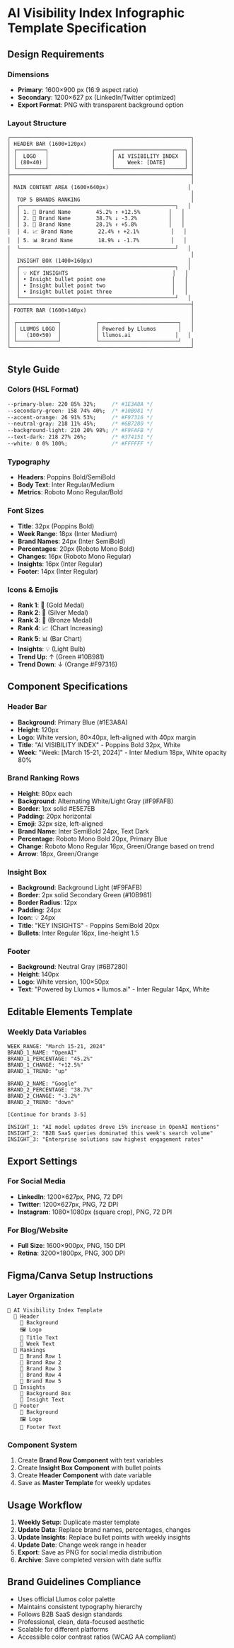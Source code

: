 # AI Visibility Index Infographic Template Specification

## Design Requirements

### Dimensions
- **Primary**: 1600×900 px (16:9 aspect ratio)
- **Secondary**: 1200×627 px (LinkedIn/Twitter optimized)
- **Export Format**: PNG with transparent background option

### Layout Structure

```
┌─────────────────────────────────────────────────────────┐
│ HEADER BAR (1600×120px)                                 │
│ ┌─────────┐                    ┌──────────────────────┐ │
│ │  LOGO   │                    │ AI VISIBILITY INDEX  │ │
│ │ (80×40) │                    │    Week: [DATE]      │ │
│ └─────────┘                    └──────────────────────┘ │
├─────────────────────────────────────────────────────────┤
│                                                         │
│ MAIN CONTENT AREA (1600×640px)                         │
│                                                         │
│  TOP 5 BRANDS RANKING                                   │
│  ┌─────────────────────────────────────────────────┐   │
│  │ 1. 🥇 Brand Name        45.2% ↑ +12.5%         │   │
│  │ 2. 🥈 Brand Name        38.7% ↓ -3.2%          │   │
│  │ 3. 🥉 Brand Name        28.1% ↑ +5.8%          │   │
│  │ 4. 📈 Brand Name        22.4% ↑ +2.1%          │   │
│  │ 5. 📊 Brand Name        18.9% ↓ -1.7%          │   │
│  └─────────────────────────────────────────────────┘   │
│                                                         │
│  INSIGHT BOX (1400×160px)                              │
│  ┌─────────────────────────────────────────────────┐   │
│  │ 💡 KEY INSIGHTS                                 │   │
│  │ • Insight bullet point one                     │   │
│  │ • Insight bullet point two                     │   │
│  │ • Insight bullet point three                   │   │
│  └─────────────────────────────────────────────────┘   │
├─────────────────────────────────────────────────────────┤
│ FOOTER BAR (1600×140px)                                 │
│                                                         │
│ ┌─────────────┐           ┌─────────────────────────┐   │
│ │ LLUMOS LOGO │           │ Powered by Llumos       │   │
│ │   (100×50)  │           │ llumos.ai              │   │
│ └─────────────┘           └─────────────────────────┘   │
└─────────────────────────────────────────────────────────┘
```

## Style Guide

### Colors (HSL Format)
```css
--primary-blue: 220 85% 32%;     /* #1E3A8A */
--secondary-green: 158 74% 40%;  /* #10B981 */
--accent-orange: 26 91% 53%;     /* #F97316 */
--neutral-gray: 218 11% 45%;     /* #6B7280 */
--background-light: 210 20% 98%; /* #F9FAFB */
--text-dark: 218 27% 26%;        /* #374151 */
--white: 0 0% 100%;              /* #FFFFFF */
```

### Typography
- **Headers**: Poppins Bold/SemiBold
- **Body Text**: Inter Regular/Medium
- **Metrics**: Roboto Mono Regular/Bold

### Font Sizes
- **Title**: 32px (Poppins Bold)
- **Week Range**: 18px (Inter Medium)
- **Brand Names**: 24px (Inter SemiBold)
- **Percentages**: 20px (Roboto Mono Bold)
- **Changes**: 16px (Roboto Mono Regular)
- **Insights**: 16px (Inter Regular)
- **Footer**: 14px (Inter Regular)

### Icons & Emojis
- **Rank 1**: 🥇 (Gold Medal)
- **Rank 2**: 🥈 (Silver Medal)
- **Rank 3**: 🥉 (Bronze Medal)
- **Rank 4**: 📈 (Chart Increasing)
- **Rank 5**: 📊 (Bar Chart)
- **Insights**: 💡 (Light Bulb)
- **Trend Up**: ↑ (Green #10B981)
- **Trend Down**: ↓ (Orange #F97316)

## Component Specifications

### Header Bar
- **Background**: Primary Blue (#1E3A8A)
- **Height**: 120px
- **Logo**: White version, 80×40px, left-aligned with 40px margin
- **Title**: "AI VISIBILITY INDEX" - Poppins Bold 32px, White
- **Week**: "Week: [March 15-21, 2024]" - Inter Medium 18px, White opacity 80%

### Brand Ranking Rows
- **Height**: 80px each
- **Background**: Alternating White/Light Gray (#F9FAFB)
- **Border**: 1px solid #E5E7EB
- **Padding**: 20px horizontal
- **Emoji**: 32px size, left-aligned
- **Brand Name**: Inter SemiBold 24px, Text Dark
- **Percentage**: Roboto Mono Bold 20px, Primary Blue
- **Change**: Roboto Mono Regular 16px, Green/Orange based on trend
- **Arrow**: 18px, Green/Orange

### Insight Box
- **Background**: Background Light (#F9FAFB)
- **Border**: 2px solid Secondary Green (#10B981)
- **Border Radius**: 12px
- **Padding**: 24px
- **Icon**: 💡 24px
- **Title**: "KEY INSIGHTS" - Poppins SemiBold 20px
- **Bullets**: Inter Regular 16px, line-height 1.5

### Footer
- **Background**: Neutral Gray (#6B7280)
- **Height**: 140px
- **Logo**: White version, 100×50px
- **Text**: "Powered by Llumos • llumos.ai" - Inter Regular 14px, White

## Editable Elements Template

### Weekly Data Variables
```
WEEK_RANGE: "March 15-21, 2024"
BRAND_1_NAME: "OpenAI"
BRAND_1_PERCENTAGE: "45.2%"
BRAND_1_CHANGE: "+12.5%"
BRAND_1_TREND: "up"

BRAND_2_NAME: "Google"
BRAND_2_PERCENTAGE: "38.7%"
BRAND_2_CHANGE: "-3.2%"
BRAND_2_TREND: "down"

[Continue for brands 3-5]

INSIGHT_1: "AI model updates drove 15% increase in OpenAI mentions"
INSIGHT_2: "B2B SaaS queries dominated this week's search volume"
INSIGHT_3: "Enterprise solutions saw highest engagement rates"
```

## Export Settings

### For Social Media
- **LinkedIn**: 1200×627px, PNG, 72 DPI
- **Twitter**: 1200×627px, PNG, 72 DPI
- **Instagram**: 1080×1080px (square crop), PNG, 72 DPI

### For Blog/Website
- **Full Size**: 1600×900px, PNG, 150 DPI
- **Retina**: 3200×1800px, PNG, 300 DPI

## Figma/Canva Setup Instructions

### Layer Organization
```
📁 AI Visibility Index Template
  📁 Header
    🎨 Background
    🖼️ Logo
    📝 Title Text
    📝 Week Text
  📁 Rankings
    📁 Brand Row 1
    📁 Brand Row 2
    📁 Brand Row 3
    📁 Brand Row 4
    📁 Brand Row 5
  📁 Insights
    🎨 Background Box
    📝 Insight Text
  📁 Footer
    🎨 Background
    🖼️ Logo
    📝 Footer Text
```

### Component System
1. Create **Brand Row Component** with text variables
2. Create **Insight Box Component** with bullet points
3. Create **Header Component** with date variable
4. Save as **Master Template** for weekly updates

## Usage Workflow

1. **Weekly Setup**: Duplicate master template
2. **Update Data**: Replace brand names, percentages, changes
3. **Update Insights**: Replace bullet points with weekly insights
4. **Update Date**: Change week range in header
5. **Export**: Save as PNG for social media distribution
6. **Archive**: Save completed version with date suffix

## Brand Guidelines Compliance

- Uses official Llumos color palette
- Maintains consistent typography hierarchy
- Follows B2B SaaS design standards
- Professional, clean, data-focused aesthetic
- Scalable for different platforms
- Accessible color contrast ratios (WCAG AA compliant)
